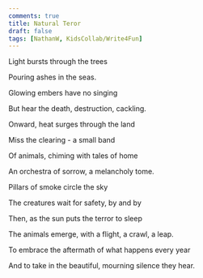 ```yaml
---
comments: true
title: Natural Teror
draft: false
tags: [NathanW, KidsCollab/Write4Fun]
---
```


Light bursts through the trees

Pouring ashes in the seas.

Glowing embers have no singing

But hear the death, destruction, cackling.

Onward, heat surges through the land

Miss the clearing - a small band

Of animals, chiming with tales of home

An orchestra of sorrow, a melancholy tome.

Pillars of smoke circle the sky

The creatures wait for safety, by and by

Then, as the sun puts the terror to sleep

The animals emerge, with a flight, a crawl, a leap.

To embrace the aftermath of what happens every year

And to take in the beautiful, mourning silence they hear.
